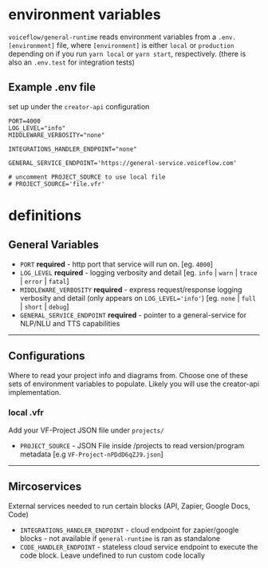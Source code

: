 # environment variables

`voiceflow/general-runtime` reads environment variables from a `.env.[environment]` file, where `[environment]` is either `local` or `production` depending on if you run `yarn local` or `yarn start`, respectively. (there is also an `.env.test` for integration tests)

## Example .env file

set up under the `creator-api` configuration

```
PORT=4000
LOG_LEVEL="info"
MIDDLEWARE_VERBOSITY="none"

INTEGRATIONS_HANDLER_ENDPOINT="none"

GENERAL_SERVICE_ENDPOINT='https://general-service.voiceflow.com'

# uncomment PROJECT_SOURCE to use local file
# PROJECT_SOURCE='file.vfr'
```

# definitions

## General Variables

- `PORT` **required** - http port that service will run on. [eg. `4000`]
- `LOG_LEVEL` **required** - logging verbosity and detail [eg. `info` | `warn` | `trace` | `error` | `fatal`]
- `MIDDLEWARE_VERBOSITY` **required** - express request/response logging verbosity and detail (only appears on `LOG_LEVEL='info'`) [eg. `none` | `full` | `short` | `debug`]
- `GENERAL_SERVICE_ENDPOINT` **required** - pointer to a general-service for NLP/NLU and TTS capabilities

---

## Configurations

Where to read your project info and diagrams from. Choose one of these sets of environment variables to populate. Likely you will use the creator-api implementation.

### local .vfr

Add your VF-Project JSON file under `projects/`

- `PROJECT_SOURCE` - JSON File inside /projects to read version/program metadata [e.g `VF-Project-nPDdD6qZJ9.json`]

---

## Mircoservices

External services needed to run certain blocks (API, Zapier, Google Docs, Code)

- `INTEGRATIONS_HANDLER_ENDPOINT` - cloud endpoint for zapier/google blocks - not available if `general-runtime` is ran as standalone
- `CODE_HANDLER_ENDPOINT` - stateless cloud service endpoint to execute the code block. Leave undefined to run custom code locally
